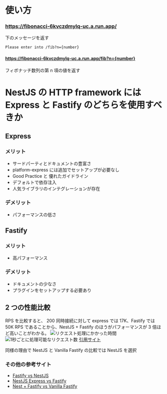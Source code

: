 # 使い方

### https://fibonacci-6kvczdmylq-uc.a.run.app/

下のメッセージを返す

```
Please enter into /fib?n={number}
```

#### https://fibonacci-6kvczdmylq-uc.a.run.app/fib?n={number}

フィボナッチ数列の第 n 項の値を返す

# NestJS の HTTP framework には Express と Fastify のどちらを使用すべきか

## Express

### メリット

- サードパーティとドキュメントの豊富さ
- platform-express には追加でセットアップが必要なし
- Good Practice と 優れたガイドライン
- デフォルトで依存注入
- 人気ライブラリのインテグレーションが存在

### デメリット

- パフォーマンスの低さ

## Fastify

### メリット

- 高パフォーマンス

### デメリット

- ドキュメントの少なさ
- プラグインをセットアップする必要あり

## 2 つの性能比較

RPS を比較すると、 200 同時接続に対して express では 17K、Fastify では 50K RPS であることから、NestJS + Fastify のほうがパフォーマンスが 3 倍ほど高いことがわかる。
![リクエスト処理にかかった時間](https://miro.medium.com/v2/resize:fit:1100/format:webp/1*8FcfBR8-0cvAxHP88yCFOQ.png)
![1秒ごとに処理可能なリクエスト数](https://miro.medium.com/v2/resize:fit:1100/format:webp/1*iqCrwEHlwe2-F_jGTbmpYQ.png)
[引用サイト](https://medium.com/deno-the-complete-reference/nestjs-express-vs-fastify-comparison-for-hello-world-19875479e41d)

同様の理由で NestJS と Vanilla Fastify の比較では NestJS を選択

### その他の参考サイト

- [Fastify vs NestJS](https://stackshare.io/stackups/fastify-vs-nestjs)
- [NestJS Express vs Fastify](https://progressivecoder.com/nestjs-express-vs-fastify/)
- [Nest + Fastify vs Vanilla Fastify](https://www.reddit.com/r/node/comments/n94nbp/nest_fastify_vs_vanilla_fastify_what_are_the/)
